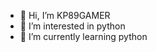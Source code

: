 - 👋 Hi, I’m KP89GAMER
- 👀 I’m interested in python
- 🌱 I’m currently learning python

<!---
KP89GAMERS/KP89GAMERS is a ✨ special ✨ repository because its `README.md` (this file) appears on your GitHub profile.
You can click the Preview link to take a look at your changes.
--->
